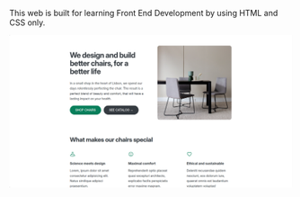 This web is built for learning Front End Development by using HTML and CSS only.

![web preview](image.png)
